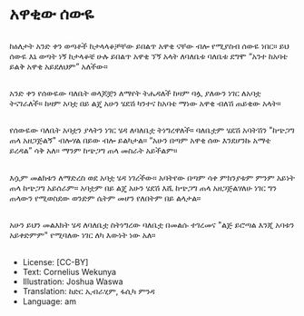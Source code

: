 # አዋቂው ሰውዬ

##
ከዕለታት አንድ ቀን ወጣቶች
ከታላላቆቻቸው ይበልጥ አዋቂ ናቸው ብሎ
የሚያስብ ሰውዬ ነበር። ይህ ሰውዬ እኔ
ወጣት ነኝ ከታላቆቼ ሁሉ ይበልጥ አዋቂ
ኘኝ አላት ለባለቤቱ ባለቤቱ ደግሞ “አንተ
ከአባቴ ይልቅ አዋቂ አይደለህም”
አለችው።

##
አንድ ቀን የሰውዬው ባለቤት ወላጆቿን
ለማየት ትሔዳለች ከዛም ባሏ ያለውን ነገር
ለአባቷ ትናገራለች።
ከዛም አባቷ በይ ልጄ አሁን ሄደሽ ካንተና
ከአባቴ ማነው አዋቂ ብለሽ ጠይቂው
አላት።

##
የሰውዬው ባለቤት አባቷን ያላትን ነገር ሄዳ
ለባለቤቷ ትነግረዋለች። ባለቤቷም ሄደሽ
አባትሽን "ከጭጋግ ጠላ አዘጋጅልኝ"
ብሎሃል በይው ብሎ ይልካታል።
“አሁን በጣም አዋቂ ሰው እንደሆንኩ
አማቴ ይረዳል” ሳቅ አለ።
ማንም ከጭጋግ ጠላ መስራት አይችልም።

##
እሷም መልክቱን ለማድረስ ወደ አባቷ ሄዳ
ነገረችው። አባትየው በጣም ሳቀ ምክንያቱም
ምንም አይነት ጠላ ከጭጋግ አይሰራም።
አባቷም በይ ልጄ አሁን ሄደሽ እሺ ከጭጋግ
ጠላ አዘጋጅልሃለሁ ነገር ግን ጠላውን
የሚወስደው ወንድም ሴትም መሆን
የለበትም በይ ልላታል።

##
አሁን ይህን መልእክት ሄዳ ለባለቤቷ
ስትነግረው ባለቤቷ በመልሱ ተገረመና
"ልጅ ይሮጣል እንጂ አባቱን አይቀድምም"
የሚባለው ነገር ለካ እውነት ነው አለ።

##
* License: [CC-BY]
* Text: Cornelius Wekunya
* Illustration: Joshua Waswa
* Translation: ከድር ኢብራሂም, ፋሲካ ምንዳ
* Language: am
